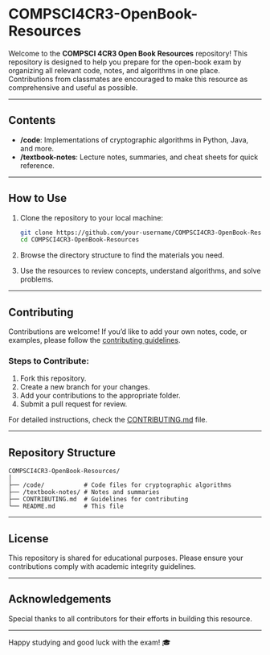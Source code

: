 # COMPSCI4CR3-OpenBook-Resources

Welcome to the **COMPSCI 4CR3 Open Book Resources** repository! This repository is designed to help you prepare for the open-book exam by organizing all relevant code, notes, and algorithms in one place. Contributions from classmates are encouraged to make this resource as comprehensive and useful as possible.

---

## **Contents**

- **/code**: Implementations of cryptographic algorithms in Python, Java, and more.
- **/textbook-notes**: Lecture notes, summaries, and cheat sheets for quick reference.

---

## **How to Use**

1. Clone the repository to your local machine:
   ```bash
   git clone https://github.com/your-username/COMPSCI4CR3-OpenBook-Resources.git
   cd COMPSCI4CR3-OpenBook-Resources
   ```

2. Browse the directory structure to find the materials you need.

3. Use the resources to review concepts, understand algorithms, and solve problems.

---

## **Contributing**

Contributions are welcome! If you’d like to add your own notes, code, or examples, please follow the [contributing guidelines](CONTRIBUTING.md).

### Steps to Contribute:
1. Fork this repository.
2. Create a new branch for your changes.
3. Add your contributions to the appropriate folder.
4. Submit a pull request for review.

For detailed instructions, check the [CONTRIBUTING.md](CONTRIBUTING.md) file.

---

## **Repository Structure**

```
COMPSCI4CR3-OpenBook-Resources/
│
├── /code/           # Code files for cryptographic algorithms
├── /textbook-notes/ # Notes and summaries
├── CONTRIBUTING.md  # Guidelines for contributing
└── README.md        # This file
```

---

## **License**

This repository is shared for educational purposes. Please ensure your contributions comply with academic integrity guidelines.

---

## **Acknowledgements**

Special thanks to all contributors for their efforts in building this resource.

---

Happy studying and good luck with the exam! 🎓

